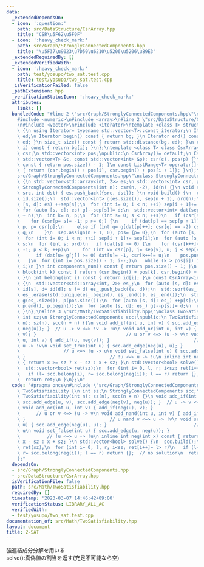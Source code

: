 ```yaml
---
data:
  _extendedDependsOn:
  - icon: ':question:'
    path: src/DataStructure/CsrArray.hpp
    title: "CSR\u5F62\u5F0F"
  - icon: ':heavy_check_mark:'
    path: src/Graph/StronglyConnectedComponents.hpp
    title: "\u5F37\u9023\u7D50\u6210\u5206\u5206\u89E3"
  _extendedRequiredBy: []
  _extendedVerifiedWith:
  - icon: ':heavy_check_mark:'
    path: test/yosupo/two_sat.test.cpp
    title: test/yosupo/two_sat.test.cpp
  _isVerificationFailed: false
  _pathExtension: hpp
  _verificationStatusIcon: ':heavy_check_mark:'
  attributes:
    links: []
  bundledCode: "#line 2 \"src/Graph/StronglyConnectedComponents.hpp\"\n#include <algorithm>\n\
    #include <numeric>\n#include <array>\n#line 2 \"src/DataStructure/CsrArray.hpp\"\
    \n#include <vector>\n#include <iterator>\ntemplate <class T> struct ListRange\
    \ {\n using Iterator= typename std::vector<T>::const_iterator;\n Iterator bg,\
    \ ed;\n Iterator begin() const { return bg; }\n Iterator end() const { return\
    \ ed; }\n size_t size() const { return std::distance(bg, ed); }\n const T &operator[](int\
    \ i) const { return bg[i]; }\n};\ntemplate <class T> class CsrArray {\n std::vector<T>\
    \ csr;\n std::vector<int> pos;\npublic:\n CsrArray()= default;\n CsrArray(const\
    \ std::vector<T> &c, const std::vector<int> &p): csr(c), pos(p) {}\n size_t size()\
    \ const { return pos.size() - 1; }\n const ListRange<T> operator[](int i) const\
    \ { return {csr.begin() + pos[i], csr.begin() + pos[i + 1]}; }\n};\n#line 6 \"\
    src/Graph/StronglyConnectedComponents.hpp\"\nclass StronglyConnectedComponents\
    \ {\n std::vector<std::array<int, 2>> es;\n std::vector<int> csr, pos, id;\npublic:\n\
    \ StronglyConnectedComponents(int n): csr(n, -2), id(n) {}\n void add_edge(int\
    \ src, int dst) { es.push_back({src, dst}); }\n void build() {\n  const int n=\
    \ id.size();\n  std::vector<int> g(es.size()), sep(n + 1), ord(n);\n  for (auto\
    \ [s, d]: es) ++sep[s];\n  for (int i= 0; i < n; ++i) sep[i + 1]+= sep[i];\n \
    \ for (auto [s, d]: es) g[--sep[s]]= d;\n  std::vector<int> dat(sep.begin(), sep.begin()\
    \ + n);\n  int k= n, p;\n  for (int s= 0; s < n; ++s)\n   if (csr[s] == -2)\n\
    \    for (csr[p= s]= -1; p >= 0;) {\n     if (dat[p] == sep[p + 1]) ord[--k]=\
    \ p, p= csr[p];\n     else if (int q= g[dat[p]++]; csr[q] == -2) csr[q]= p, p=\
    \ q;\n    }\n  sep.assign(n + 1, 0), pos= {p= 0};\n  for (auto [s, d]: es) ++sep[d];\n\
    \  for (int i= 0; i < n; ++i) sep[i + 1]+= sep[i];\n  for (auto [s, d]: es) g[--sep[d]]=\
    \ s;\n  for (int s: ord)\n   if (dat[s] >= 0) {\n    for (csr[k++]= s, dat[s]=\
    \ -1; p < k; ++p)\n     for (int v= csr[p], j= sep[v], u; j < sep[v + 1]; ++j)\n\
    \      if (dat[u= g[j]] >= 0) dat[u]= -1, csr[k++]= u;\n    pos.push_back(k);\n\
    \   }\n  for (int i= pos.size() - 1; i--;)\n   while (k > pos[i]) id[csr[--k]]=\
    \ i;\n }\n int components_num() const { return pos.size() - 1; }\n const ListRange<int>\
    \ block(int k) const { return {csr.begin() + pos[k], csr.begin() + pos[k + 1]};\
    \ }\n int belong(int i) const { return id[i]; }\n const CsrArray<int> dag() const\
    \ {\n  std::vector<std::array<int, 2>> es_;\n  for (auto [s, d]: es)\n   if (s=\
    \ id[s], d= id[d]; s != d) es_.push_back({s, d});\n  std::sort(es_.begin(), es_.end()),\
    \ es_.erase(std::unique(es_.begin(), es_.end()), es_.end());\n  std::vector<int>\
    \ g(es_.size()), p(pos.size());\n  for (auto [s, d]: es_) ++p[s];\n  std::partial_sum(p.begin(),\
    \ p.end(), p.begin());\n  for (auto [s, d]: es_) g[--p[s]]= d;\n  return {g, p};\n\
    \ }\n};\n#line 3 \"src/Math/TwoSatisfiability.hpp\"\nclass TwoSatisfiability {\n\
    \ int sz;\n StronglyConnectedComponents scc;\npublic:\n TwoSatisfiability(int\
    \ n): sz(n), scc(n + n) {}\n void add_if(int u, int v) { scc.add_edge(u, v), scc.add_edge(neg(v),\
    \ neg(u)); }  // u -> v <=> !v -> !u\n void add_or(int u, int v) { add_if(neg(u),\
    \ v); }                                 // u or v <=> !u -> v\n void add_nand(int\
    \ u, int v) { add_if(u, neg(v)); }                               // u nand v <=>\
    \ u -> !v\n void set_true(int u) { scc.add_edge(neg(u), u); }                \
    \                // u <=> !u -> u\n void set_false(int u) { scc.add_edge(u, neg(u));\
    \ }                               // !u <=> u -> !u\n inline int neg(int x) const\
    \ { return x >= sz ? x - sz : x + sz; }\n std::vector<bool> solve() {\n  scc.build();\n\
    \  std::vector<bool> ret(sz);\n  for (int i= 0, l, r; i<sz; ret[i++]= l> r)\n\
    \   if (l= scc.belong(i), r= scc.belong(neg(i)); l == r) return {};  // no solution\n\
    \  return ret;\n }\n};\n"
  code: "#pragma once\n#include \"src/Graph/StronglyConnectedComponents.hpp\"\nclass\
    \ TwoSatisfiability {\n int sz;\n StronglyConnectedComponents scc;\npublic:\n\
    \ TwoSatisfiability(int n): sz(n), scc(n + n) {}\n void add_if(int u, int v) {\
    \ scc.add_edge(u, v), scc.add_edge(neg(v), neg(u)); }  // u -> v <=> !v -> !u\n\
    \ void add_or(int u, int v) { add_if(neg(u), v); }                           \
    \      // u or v <=> !u -> v\n void add_nand(int u, int v) { add_if(u, neg(v));\
    \ }                               // u nand v <=> u -> !v\n void set_true(int\
    \ u) { scc.add_edge(neg(u), u); }                                // u <=> !u ->\
    \ u\n void set_false(int u) { scc.add_edge(u, neg(u)); }                     \
    \          // !u <=> u -> !u\n inline int neg(int x) const { return x >= sz ?\
    \ x - sz : x + sz; }\n std::vector<bool> solve() {\n  scc.build();\n  std::vector<bool>\
    \ ret(sz);\n  for (int i= 0, l, r; i<sz; ret[i++]= l> r)\n   if (l= scc.belong(i),\
    \ r= scc.belong(neg(i)); l == r) return {};  // no solution\n  return ret;\n }\n\
    };"
  dependsOn:
  - src/Graph/StronglyConnectedComponents.hpp
  - src/DataStructure/CsrArray.hpp
  isVerificationFile: false
  path: src/Math/TwoSatisfiability.hpp
  requiredBy: []
  timestamp: '2023-03-07 14:46:42+09:00'
  verificationStatus: LIBRARY_ALL_AC
  verifiedWith:
  - test/yosupo/two_sat.test.cpp
documentation_of: src/Math/TwoSatisfiability.hpp
layout: document
title: 2-SAT
---
```

強連結成分分解を用いる \
solve():真偽値の割当を返す(充足不可能なら空)